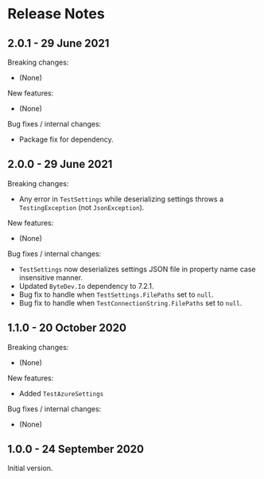 # Release Notes

## 2.0.1 - 29 June 2021

Breaking changes:
- (None)

New features:
- (None)

Bug fixes / internal changes:
- Package fix for dependency.

## 2.0.0 - 29 June 2021

Breaking changes:
- Any error in `TestSettings` while deserializing settings throws a `TestingException` (not `JsonException`).

New features:
- (None)

Bug fixes / internal changes:
- `TestSettings` now deserializes settings JSON file in property name case insensitive manner.
- Updated `ByteDev.Io` dependency to 7.2.1.
- Bug fix to handle when `TestSettings.FilePaths` set to `null`.
- Bug fix to handle when `TestConnectionString.FilePaths` set to `null`.

## 1.1.0 - 20 October 2020

Breaking changes:
- (None)

New features:
- Added `TestAzureSettings`

Bug fixes / internal changes:
- (None)

## 1.0.0 - 24 September 2020

Initial version.
